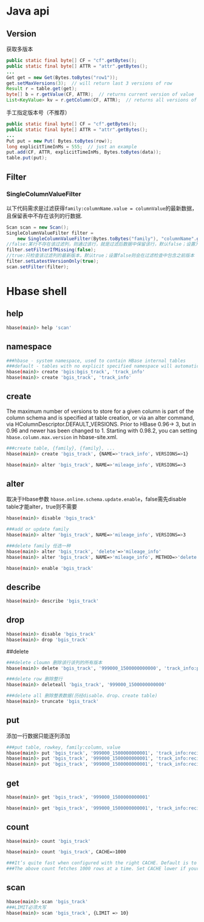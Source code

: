 
# Java api

## Version

获取多版本

```java
public static final byte[] CF = "cf".getBytes();
public static final byte[] ATTR = "attr".getBytes();
...
Get get = new Get(Bytes.toBytes("row1"));
get.setMaxVersions(3);  // will return last 3 versions of row
Result r = table.get(get);
byte[] b = r.getValue(CF, ATTR);  // returns current version of value
List<KeyValue> kv = r.getColumn(CF, ATTR);  // returns all versions of this column
```

手工指定版本号（不推荐）

```java
public static final byte[] CF = "cf".getBytes();
public static final byte[] ATTR = "attr".getBytes();
...
Put put = new Put( Bytes.toBytes(row));
long explicitTimeInMs = 555;  // just an example
put.add(CF, ATTR, explicitTimeInMs, Bytes.toBytes(data));
table.put(put);
```


## Filter

### SingleColumnValueFilter

以下代码需求是过滤获得``family:columnName.value = columnValue``的最新数据，且保留表中不存在该列的行数据.

```java
Scan scan = new Scan();
SingleColumnValueFilter filter = 
    new SingleColumnValueFilter(Bytes.toBytes("family"), "columnName".getBytes(), CompareFilter.CompareOp.EQUAL, "columnValue".getBytes());
//false:某行不存在该过滤列，则通过该行，就是过滤后数据中保留该行，默认false；设置为true则会跳过该行，就是过滤后数据中不保留该行
filter.setFilterIfMissing(false);
//true:只检查该过滤列的最新版本，默认true；设置false则会在过滤检查中包含之前版本
filter.setLatestVersionOnly(true);
scan.setFilter(filter);
```

# Hbase shell

## help

```bash
hbase(main)> help 'scan'
```

## namespace

```bash
###hbase - system namespace, used to contain HBase internal tables
###default - tables with no explicit specified namespace will automatically fall into this namespace
hbase(main)> create 'bgis:bgis_track', 'track_info'
hbase(main)> create 'bgis_track', 'track_info'
```

## create

The maximum number of versions to store for a given column is part of the column schema and is specified at table creation, or via an alter command, via HColumnDescriptor.DEFAULT_VERSIONS. 
Prior to HBase 0.96-> 3, but in 0.96 and newer has been changed to 1.
Starting with 0.98.2, you can setting ``hbase.column.max.version`` in hbase-site.xml. 

```bash
###create table, {family}, {family}, ...
hbase(main)> create 'bgis_track', {NAME=>'track_info', VERSIONS=>1} 

hbase(main)> alter 'bgis_track', NAME=>'mileage_info', VERSIONS=>3
```

## alter

取决于Hbase参数 ``hbase.online.schema.update.enable``，false需先disable table才能alter，true则不需要

```bash
hbase(main)> disable 'bgis_track'

###add or update family
hbase(main)> alter 'bgis_track', NAME=>'mileage_info', VERSIONS=>3

###delete family 任选一种
hbase(main)> alter 'bgis_track', 'delete'=>'mileage_info'
hbase(main)> alter 'bgis_track', NAME=>'mileage_info', METHOD=>'delete'

hbase(main)> enable 'bgis_track'
```

## describe

```bash
hbase(main)> describe 'bgis_track'
```

## drop

```bash
hbase(main)> disable 'bgis_track'
hbase(main)> drop 'bgis_track'
```

##delete

```bash
###delete cloumn 删除该行该列的所有版本
hbase(main)> delete 'bgis_track', '999000_1500000000000', 'track_info:pinId' 

###delete row 删除整行
hbase(main)> deleteall 'bgis_track', '999000_1500000000000'

###delete all 删除整表数据(历经disable、drop、create table)
hbase(main)> truncate 'bgis_track'
```

## put

添加一行数据只能逐列添加

```bash
###put table, rowkey, family:column, value
hbase(main)> put 'bgis_track', '999000_1500000000001', 'track_info:recipientUserId', '9990001'
hbase(main)> put 'bgis_track', '999000_1500000000001', 'track_info:recipientOrgId', '999000'
hbase(main)> put 'bgis_track', '999000_1500000000001', 'track_info:recipientRealName', 'Stefan'
```

## get

```bash
hbase(main)> get 'bgis_track', '999000_1500000000001'

hbase(main)> get 'bgis_track', '999000_1500000000001', 'track_info:recipientUserId'
```

## count

```bash
hbase(main)> count 'bgis_track'

hbase(main)> count 'bgis_track', CACHE=>1000

###It’s quite fast when configured with the right CACHE. Default is to fetch one row at a time.
###The above count fetches 1000 rows at a time. Set CACHE lower if your rows are big.
```

## scan

```bash
hbase(main)> scan 'bgis_track'
###LIMIT必须大写
hbase(main)> scan 'bgis_track', {LIMIT => 10}
```

